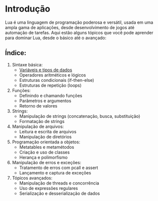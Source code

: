 # Introdução
Lua é uma linguagem de programação poderosa e versátil, usada em uma ampla gama de aplicações, desde desenvolvimento de jogos até automação de tarefas. Aqui estão alguns tópicos que você pode aprender para dominar Lua, desde o básico até o avançado:

## Índice:
1. Sintaxe básica:
    + [Variáveis e tipos de dados](sintaxeBasica/variaveis/variaveis.md)
    + Operadores aritméticos e lógicos
    + Estruturas condicionais (if-then-else)
    + Estruturas de repetição (loops)
2. Funções:
    + Definindo e chamando funções
    + Parâmetros e argumentos
    + Retorno de valores
3. Strings:
    + Manipulação de strings (concatenação, busca, substituição)
    + Formatação de strings
5. Manipulação de arquivos:
    + Leitura e escrita de arquivos
    + Manipulação de diretórios
6. Programação orientada a objetos:
    + Metatables e metamétodos
    + Criação e uso de classes
    + Herança e polimorfismo
7. Manipulação de erros e exceções:
    + Tratamento de erros com pcall e assert
    + Lançamento e captura de exceções
8. Tópicos avançados:
    + Manipulação de threads e concorrência
    + Uso de expressões regulares
    + Serialização e desserialização de dados
